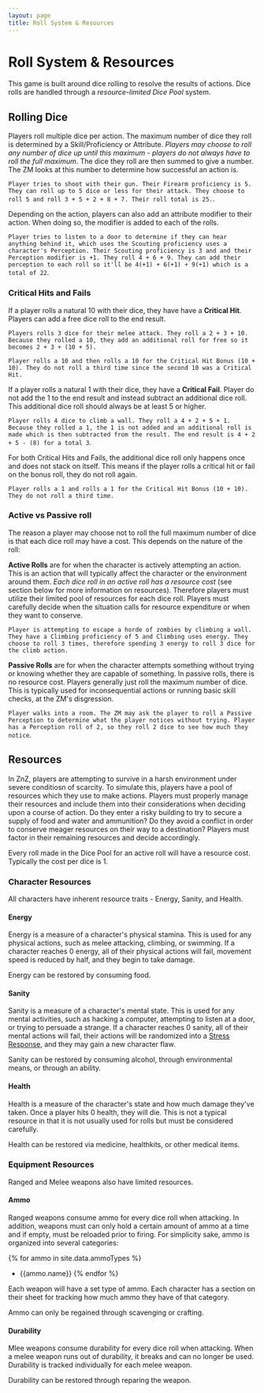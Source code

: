 ```yaml
---
layout: page
title: Roll System & Resources
---
```



# Roll System & Resources #

This game is built around dice rolling to resolve the results of actions. Dice rolls are handled through a *resource-limited Dice Pool* system.


## Rolling Dice ##

Players roll multiple dice per action. The maximum number of dice they roll is determined by a Skill/Proficiency or Attribute. *Players may choose to roll any number of dice up until this maximum - players do not always have to roll the full maximum*. The dice they roll are then summed to give a number. The ZM looks at this number to determine how successful an action is.

`Player tries to shoot with their gun. Their Firearm proficiency is 5. They can roll up to 5 dice or less for their attack. They choose to roll 5 and roll 3 + 5 + 2 + 8 + 7. Their roll total is 25.`.

Depending on the action, players can also add an attribute modifier to their action. When doing so, the modifier is added to each of the rolls.

`Player tries to listen to a door to determine if they can hear anything behind it, which uses the Scouting proficiency uses a character's Perception. Their Scouting proficiency is 3 and and their Perception modifier is +1. They roll 4 + 6 + 9. They can add their perception to each roll so it'll be 4(+1) + 6(+1) + 9(+1) which is a total of 22`.



### Critical Hits and Fails ###

If a player rolls a natural 10 with their dice, they have have a **Critical Hit**. Players can add a free dice roll to the end result. 

`Players rolls 3 dice for their melee attack. They roll a 2 + 3 + 10. Because they rolled a 10, they add an additional roll for free so it becomes 2 + 3 + (10 + 5).`

`Player rolls a 10 and then rolls a 10 for the Critical Hit Bonus (10 + 10). They do not roll a third time since the second 10 was a Critical Hit.`

If a player rolls a natural 1 with their dice, they have a **Critical Fail**. Player do not add the 1 to the end result and instead subtract an additional dice roll. This additional dice roll should always be at least 5 or higher. 

`Player rolls 4 dice to climb a wall. They roll a 4 + 2 + 5 + 1. Because they rolled a 1, the 1 is not added and an additional roll is made which is then subtracted from the result. The end result is 4 + 2 + 5 - (8) for a total 3`.

For both Critical Hits and Fails, the additional dice roll only happens once and does not stack on itself. This means if the player rolls a critical hit or fail on the bonus roll, they do not roll again.

`Player rolls a 1 and rolls a 1 for the Critical Hit Bonus (10 + 10). They do not roll a third time.`


### Active vs Passive roll ###

The reason a player may choose not to roll the full maximum number of dice is that each dice roll may have a cost. This depends on the nature of the roll:

**Active Rolls** are for when the character is actively attempting an action. This is an action that will typically affect the character or the environment around them. *Each dice roll in an active roll has a resource cost* (see section below for more information on resources). Therefore players must utilize their limited pool of resources for each dice roll. Players must carefully decide when the situation calls for resource expenditure or when they want to conserve.

`Player is attempting to escape a horde of zombies by climbing a wall. They have a Climbing proficiency of 5 and Climbing uses energy. They choose to roll 3 times, therefore spending 3 energy to roll 3 dice for the climb action.`


**Passive Rolls** are for when the character attempts something without trying or knowing whether they are capable of something. In passive rolls, there is no resource cost. Players generally just roll the maximum number of dice. This is typically used for inconsequential actions or running basic skill checks, at the ZM's disgression.

`Player walks into a room. The ZM may ask the player to roll a Passive Perception to determine what the player notices without trying. Player has a Perception roll of 2, so they roll 2 dice to see how much they notice`. 



## Resources ##

In ZnZ, players are attempting to survive in a harsh environment under severe conditiosn of scarcity. To simulate this, players have a pool of resources which they use to make actions. Players must properly manage their resources and include them into their considerations when deciding upon a course of action. Do they enter a risky building to try to secure a supply of food and water and ammunition? Do they avoid a conflict in order to conserve meager resources on their way to a destination? Players must factor in their remaining resources and decide accordingly.

Every roll made in the Dice Pool for an active roll will have a resource cost. Typically the cost per dice is 1.


### Character Resources ###

All characters have inherent resource traits - Energy, Sanity, and Health.


#### Energy ####

Energy is a measure of a character's physical stamina. This is used for any physical actions, such as melee attacking, climbing, or swimming. If a character reaches 0 energy, all of their physical actions will fail, movement speed is reduced by half, and they begin to take damage.

Energy can be restored by consuming food.


#### Sanity ####

Sanity is a measure of a character's mental state. This is used for any mental activities, such as hacking a computer, attempting to listen at a door, or trying to persuade a strange. If a character reaches 0 sanity, all of their mental actions will fail, their actions will be randomized into a [Stress Response]({{site.baseurl}}/p4-combat.html), and they may gain a new character flaw.

Sanity can be restored by consuming alcohol, through environmental means, or through an ability.


#### Health ####

Health is a measure of the character's state and how much damage they've taken. Once a player hits 0 health, they will die. This is not a typical resource in that it is not usually used for rolls but must be considered carefully.

Health can be restored via medicine, healthkits, or other medical items.


### Equipment Resources ###

Ranged and Melee weapons also have limited resources.


#### Ammo ####

Ranged weapons consume ammo for every dice roll when attacking. In addition, weapons must can only hold a certain amount of ammo at a time and if empty, must be reloaded prior to firing. For simplicity sake, ammo is organized into several categories:

{% for ammo in site.data.ammoTypes %}
- {{ammo.name}}
{% endfor %}

Each weapon will have a set type of ammo. Each character has a section on their sheet for tracking how much ammo they have of that category.

Ammo can only be regained through scavenging or crafting.


#### Durability ####

Mlee weapons consume durability for every dice roll when attacking. When a melee weapon runs out of durability, it breaks and can no longer be used. Durability is tracked individually for each melee weapon.

Durability can be restored through reparing the weapon.

